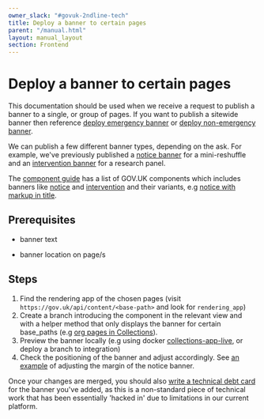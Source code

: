 ```yaml
---
owner_slack: "#govuk-2ndline-tech"
title: Deploy a banner to certain pages
parent: "/manual.html"
layout: manual_layout
section: Frontend
---
```


# Deploy a banner to certain pages

This documentation should be used when we receive a request to publish a banner
to a single, or group of pages. If you want to publish a sitewide banner then
reference [deploy emergency banner][emergency-banner] or [deploy non-emergency
banner][non-emergency-banner].

We can publish a few different banner types, depending on the ask. For example,
we've previously published a [notice banner][notice-banner] for a
mini-reshuffle and an [intervention banner][intervention-banner] for a research
panel.

The [component guide][component-guide] has a list of GOV.UK components which
includes banners like [notice][notice] and [intervention][intervention] and
their variants, e.g [notice with markup in title][notice-markup].

## Prerequisites

* banner text

* banner location on page/s

## Steps

1. Find the rendering app of the chosen pages (visit `https://gov.uk/api/content/<base-path>` and look for `rendering_app`)
1. Create a branch introducing the component in the relevant view and with a helper method that only displays the banner for certain base_paths (e.g [org pages in Collections][notice-banner]).
1. Preview the banner locally (e.g using docker [collections-app-live][collections-live], or deploy a branch to integration)
1. Check the positioning of the banner and adjust accordingly. See [an example][notice-margin] of adjusting the margin of the notice banner.

Once your changes are merged, you should also [write a technical debt
card][tech-debt-board] for the banner you've added, as this is a non-standard
piece of technical work that has been essentially 'hacked in' due to
limitations in our current platform.

[collections-live]: https://github.com/alphagov/govuk-docker/blob/main/projects/collections/docker-compose.yml#L41
[component-guide]: https://components.publishing.service.gov.uk/component-guide/intervention
[emergency-banner]: /manual/emergency-publishing.html
[intervention]: https://components.publishing.service.gov.uk/component-guide/intervention
[intervention-banner]: https://github.com/alphagov/collections/pull/3046
[non-emergency-banner]: /manual/global-banner.html
[notice]: https://components.publishing.service.gov.uk/component-guide/notice
[notice-banner]: https://github.com/alphagov/collections/pull/3172/files
[notice-margin]: https://github.com/alphagov/government-frontend/blob/8e8b10768c360c3c10b2f013086de2455e155040/app/views/content_items/corporate_information_page.html.erb#L8-L12
[notice-markup]: https://components.publishing.service.gov.uk/component-guide/notice/with_markup_in_the_title
[tech-debt-board]: https://trello.com/b/oPnw6v3r/govuk-tech-debt

